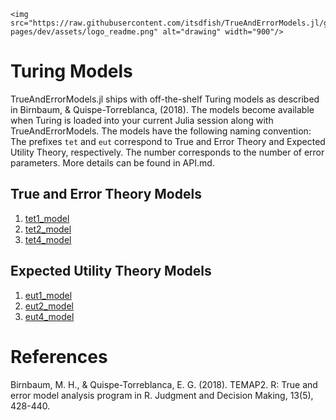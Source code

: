 ```@raw html
<img src="https://raw.githubusercontent.com/itsdfish/TrueAndErrorModels.jl/gh-pages/dev/assets/logo_readme.png" alt="drawing" width="900"/>
```

# Turing Models

TrueAndErrorModels.jl ships with off-the-shelf Turing models as described in Birnbaum, & Quispe-Torreblanca, (2018). The models become available when Turing is loaded into your current Julia session along with TrueAndErrorModels. The models have the following naming convention: The prefixes `tet` and `eut` correspond to True and Error Theory and Expected Utility Theory, respectively. The number corresponds to the number of error parameters. More details can be found in API.md.

## True and Error Theory Models

1. [tet1_model](/api/#TrueAndErrorModels.tet1_model)
2. [tet2_model](/api/#TrueAndErrorModels.tet2_model)
3. [tet4_model](/api/#TrueAndErrorModels.tet4_model)


## Expected Utility Theory Models

1. [eut1_model](/api/#TrueAndErrorModels.eut1_model)
2. [eut2_model](/api/#TrueAndErrorModels.eut2_model)
3. [eut4_model](/api/#TrueAndErrorModels.eut4_model)


# References

Birnbaum, M. H., & Quispe-Torreblanca, E. G. (2018). TEMAP2. R: True and error model analysis program in R. Judgment and Decision Making, 13(5), 428-440.